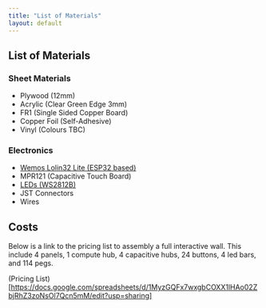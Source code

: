 ```yaml
---
title: "List of Materials"
layout: default
---
```

## List of Materials
### Sheet Materials
 * Plywood (12mm)
 * Acrylic (Clear Green Edge 3mm)
 * FR1 (Single Sided Copper Board)
 * Copper Foil (Self-Adhesive)
 * Vinyl (Colours TBC)

### Electronics
 * [Wemos Lolin32 Lite (ESP32 based)](https://wiki.wemos.cc/products:lolin32:lolin32_lite)
 * MPR121 (Capacitive Touch Board)
 * [LEDs (WS2812B)](https://www.seeedstudio.com/document/pdf/WS2812B%20Datasheet.pdf)
 * JST Connectors
 * Wires


## Costs

Below is a link to the pricing list to assembly a full interactive wall.
This include 4 panels, 1 compute hub, 4 capacitive hubs, 24 buttons, 4 led bars, and 114 pegs.

(Pricing List)[https://docs.google.com/spreadsheets/d/1MyzGQFx7wxgbCOXX1lHAo02ZbjRhZ3zoNsOl7Qcn5mM/edit?usp=sharing]
